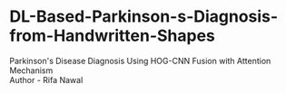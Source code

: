 # DL-Based-Parkinson-s-Diagnosis-from-Handwritten-Shapes
Parkinson's Disease Diagnosis Using HOG-CNN Fusion with Attention Mechanism
<br>
Author - Rifa Nawal
